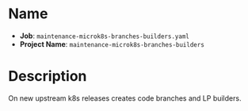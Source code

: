 # Name

- **Job**: `maintenance-microk8s-branches-builders.yaml`
- **Project Name**: `maintenance-microk8s-branches-builders`

# Description

On new upstream k8s releases creates code branches and LP builders.
